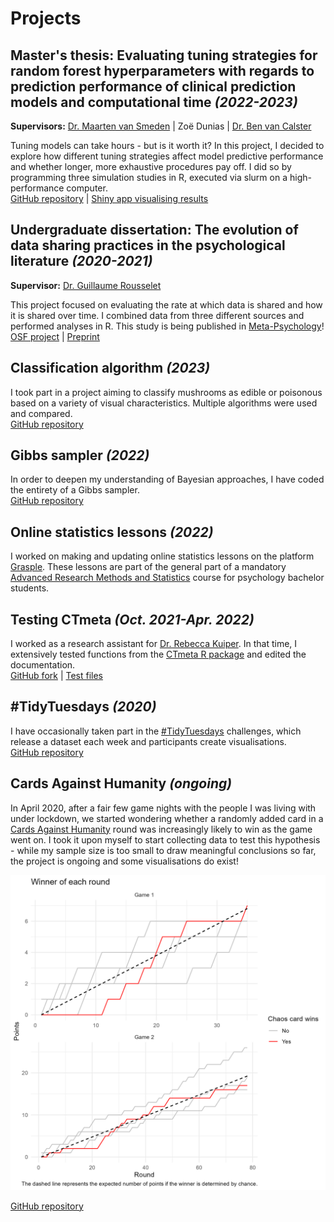 # Projects

## Master's thesis: Evaluating tuning strategies for random forest hyperparameters with regards to prediction performance of clinical prediction models and computational time *(2022-2023)*

**Supervisors:** [Dr. Maarten van Smeden](http://mvansmeden.net/) \| Zo&euml; Dunias \| [Dr. Ben van Calster](https://www.universiteitleiden.nl/en/staffmembers/ben-van-calster#tab-1)

Tuning models can take hours - but is it worth it? In this project, I decided to explore how different tuning strategies affect model predictive performance and whether longer, more exhaustive procedures pay off. I did so by programming three simulation studies in R, executed via slurm on a high-performance computer.<br>
[GitHub repository](https://github.com/judithneve/HyperparameterTuning) \| [Shiny app visualising results](https://judithneve.shinyapps.io/HyperparameterTuning/)

## Undergraduate dissertation: The evolution of data sharing practices in the psychological literature *(2020-2021)*

**Supervisor:** [Dr. Guillaume Rousselet](https://www.gla.ac.uk/schools/psychologyneuroscience/staff/guillaumerousselet/)

This project focused on evaluating the rate at which data is shared and how it is shared over time. I combined data from three different sources and performed analyses in R. This study is being published in [Meta-Psychology](https://open.lnu.se/index.php/metapsychology/index)!<br>
[OSF project](https://osf.io/567vb/) \| [Preprint](https://psyarxiv.com/3xdja)

## Classification algorithm *(2023)*

I took part in a project aiming to classify mushrooms as edible or poisonous based on a variety of visual characteristics. Multiple algorithms were used and compared.<br>
[GitHub repository](https://github.com/judithneve/Getting-High-or-Die/blob/main/Group1_Assignment2_report.Rmd)

## Gibbs sampler *(2022)*

In order to deepen my understanding of Bayesian approaches, I have coded the entirety of a Gibbs sampler.<br>
[GitHub repository](https://github.com/judithneve/GibbsSampler)

## Online statistics lessons *(2022)*

I worked on making and updating online statistics lessons on the platform [Grasple](https://www.grasple.com/). These lessons are part of the general part of a mandatory [Advanced Research Methods and Statistics](https://osiris.uu.nl/osiris_student_uuprd/OnderwijsCatalogusSelect.do?selectie=cursus&cursus=201900104&collegejaar=2020&taal=en) course for psychology bachelor students.

## Testing CTmeta *(Oct. 2021-Apr. 2022)*

I worked as a research assistant for [Dr. Rebecca Kuiper](https://www.uu.nl/medewerkers/RMKuiper). In that time, I extensively tested functions from the [CTmeta R package](https://rdrr.io/github/rebeccakuiper/CTmeta/) and edited the documentation.<br>
[GitHub fork](https://github.com/judithneve/CTmeta) \| [Test files](https://github.com/judithneve/testingCTmeta)

## \#TidyTuesdays *(2020)*

I have occasionally taken part in the [#TidyTuesdays](https://github.com/rfordatascience/tidytuesday) challenges, which release a dataset each week and participants create visualisations.<br>
[GitHub repository](https://github.com/judithneve/Tidy-Tuesdays)

## Cards Against Humanity *(ongoing)*

In April 2020, after a fair few game nights with the people I was living with under lockdown, we started wondering whether a randomly added card in a [Cards Against Humanity](https://en.wikipedia.org/wiki/Cards_Against_Humanity) round was increasingly likely to win as the game went on. I took it upon myself to start collecting data to test this hypothesis - while my sample size is too small to draw meaningful conclusions so far, the project is ongoing and some visualisations do exist!

![](img/winners.png)

[GitHub repository](https://github.com/judithneve/CardsAgainstHumanity)
